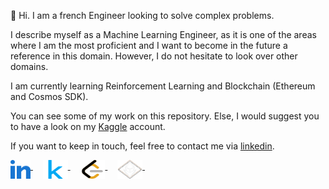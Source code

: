 👋 Hi. I am a french Engineer looking to solve complex problems.

I describe myself as a Machine Learning Engineer, as it is one of the areas where I am the most proficient and I want to become in the future a reference in this domain. However, I do not hesitate to look over other domains. 

I am currently learning Reinforcement Learning and Blockchain (Ethereum and Cosmos SDK). 

You can see some of my work on this repository. Else, I would suggest you to have a look on my [Kaggle](https://www.kaggle.com/rerere) account.

If you want to keep in touch, feel free to contact me via [linkedin](https://fr.linkedin.com/in/regis-graptin/en).


<p align="left">
    <a href="https://fr.linkedin.com/in/regis-graptin/en">
        <img src="./images/linkedin.svg" alt="Linkedin logo" width="32" style="max-width: 100%;" width="40" height="30" align="middle" />
    </a>&nbsp;&nbsp;&nbsp;
    <a href="https://www.kaggle.com/rerere">
        <img src="./images/kaggle.svg" alt="Kaggle logo" style="max-width: 100%;" width="40" height="30" align="middle" />
    </a>&nbsp;&nbsp;&nbsp;
    <a href="https://leetcode.com/rere-rere/">
        <img src="./images/leetcode.svg" alt="Leetcode logo" style="max-width: 100%;" width="40" height="30" align="middle" />
    </a>&nbsp;&nbsp;&nbsp;
    <a href="https://nodeguardians.io/character/76de315f8f00">
        <img src="./images/nodeguardians.svg" alt="Node Guardians logo" style="max-width: 100%;" width="40" height="30" align="middle" />
    </a>&nbsp;&nbsp;&nbsp;
</p>


